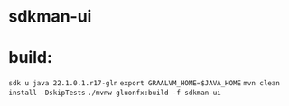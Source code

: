 # sdkman-ui

# build:

`sdk u java 22.1.0.1.r17-gln`
`export GRAALVM_HOME=$JAVA_HOME`
`mvn clean install -DskipTests`
`./mvnw gluonfx:build -f sdkman-ui`